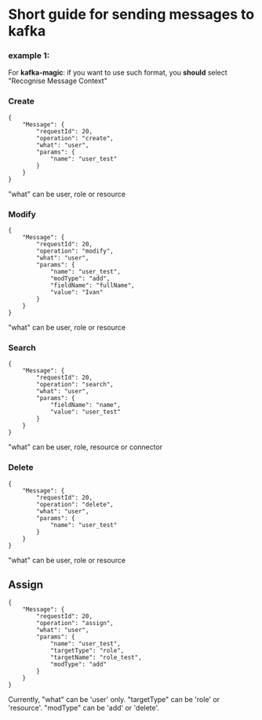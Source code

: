 # Short guide for sending messages to kafka

### example 1:
For <b>kafka-magic</b>: if you want to use such format, you <b>should</b> select "Recognise Message Context"

### Create

    {
        "Message": {
            "requestId": 20,
            "operation": "create",
            "what": "user", 
            "params": {
                "name": "user_test"
            }
        }
    }

"what" can be user, role or resource

### Modify

    {
        "Message": {
            "requestId": 20,
            "operation": "modify",
            "what": "user",
            "params": {
                "name": "user_test",
                "modType": "add",
                "fieldName": "fullName",
                "value": "Ivan"
            }
        }
    }

"what" can be user, role or resource

### Search

    {
        "Message": {
            "requestId": 20,
            "operation": "search",
            "what": "user",
            "params": {
                "fieldName": "name",
                "value": "user_test"
            }
        }
    }

"what" can be user, role, resource or connector

### Delete

    {
        "Message": {
            "requestId": 20,
            "operation": "delete",
            "what": "user",
            "params": {
                "name": "user_test"
            }
        }
    }

"what" can be user, role or resource

## Assign

    {
        "Message": {
            "requestId": 20,
            "operation": "assign",
            "what": "user",
            "params": {
                "name": "user_test",
                "targetType": "role",
                "targetName": "role_test",
                "modType": "add"
            }
        }
    }

Currently, "what" can be 'user' only. "targetType" can be 'role' or 'resource'. "modType" can be 'add' or 'delete'.